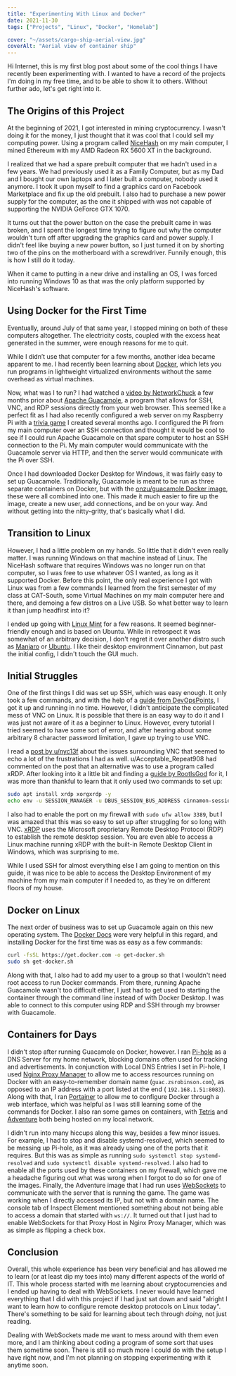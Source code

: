 ```yaml
---
title: "Experimenting With Linux and Docker"
date: 2021-11-30
tags: ["Projects", "Linux", "Docker", "Homelab"]

cover: "~/assets/cargo-ship-aerial-view.jpg"
coverAlt: "Aerial view of container ship"
---
```


Hi Internet, this is my first blog post about some of the cool things I have recently been experimenting with. I wanted to have a record of the projects I'm doing in my free time, and to be able to show it to others. Without further ado, let's get right into it.

## The Origins of this Project

At the beginning of 2021, I got interested in mining cryptocurrency. I wasn't doing it for the money, I just thought that it was cool that I could sell my computing power. Using a program called [NiceHash](https://www.nicehash.com/) on my main computer, I mined Ethereum with my AMD Radeon RX 5600 XT in the background.

I realized that we had a spare prebuilt computer that we hadn't used in a few years. We had previously used it as a Family Computer, but as my Dad and I bought our own laptops and I later built a computer, nobody used it anymore. I took it upon myself to find a graphics card on Facebook Marketplace and fix up the old prebuilt. I also had to purchase a new power supply for the computer, as the one it shipped with was not capable of supporting the NVIDIA GeForce GTX 1070.

It turns out that the power button on the case the prebuilt came in was broken, and I spent the longest time trying to figure out why the computer wouldn't turn off after upgrading the graphics card and power supply. I didn't feel like buying a new power button, so I just turned it on by shorting two of the pins on the motherboard with a screwdriver. Funnily enough, this is how I still do it today.

When it came to putting in a new drive and installing an OS, I was forced into running Windows 10 as that was the only platform supported by NiceHash's software.

## Using Docker for the First Time

Eventually, around July of that same year, I stopped mining on both of these computers altogether. The electricity costs, coupled with the excess heat generated in the summer, were enough reasons for me to quit.

While I didn’t use that computer for a few months, another idea became apparent to me. I had recently been learning about [Docker](https://www.docker.com/), which lets you run programs in lightweight virtualized environments without the same overhead as virtual machines.

Now, what was I to run? I had watched a [video by NetworkChuck](https://youtu.be/gsvS2M5knOw) a few months prior about [Apache Guacamole](https://guacamole.apache.org/), a program that allows for SSH, VNC, and RDP sessions directly from your web browser. This seemed like a perfect fit as I had also recently configured a web server on my Raspberry Pi with a [trivia game](https://github.com/zsrobinson/trivia) I created several months ago. I configured the Pi from my main computer over an SSH connection and thought it would be cool to see if I could run Apache Guacamole on that spare computer to host an SSH connection to the Pi. My main computer would communicate with the Guacamole server via HTTP, and then the server would communicate with the Pi over SSH.

Once I had downloaded Docker Desktop for Windows, it was fairly easy to set up Guacamole. Traditionally, Guacamole is meant to be run as three separate containers on Docker, but with the [onzu/guacamole Docker image](https://hub.docker.com/r/oznu/guacamole), these were all combined into one. This made it much easier to fire up the image, create a new user, add connections, and be on your way. And without getting into the nitty-gritty, that's basically what I did.

## Transition to Linux

However, I had a little problem on my hands. So little that it didn't even really matter. I was running Windows on that machine instead of Linux. The NiceHash software that requires Windows was no longer run on that computer, so I was free to use whatever OS I wanted, as long as it supported Docker. Before this point, the only real experience I got with Linux was from a few commands I learned from the first semester of my class at CAT-South, some Virtual Machines on my main computer here and there, and demoing a few distros on a Live USB. So what better way to learn it than jump headfirst into it?

I ended up going with [Linux Mint](https://linuxmint.com/) for a few reasons. It seemed beginner-friendly enough and is based on Ubuntu. While in retrospect it was somewhat of an arbitrary decision, I don't regret it over another distro such as [Manjaro](https://manjaro.org/) or [Ubuntu](https://ubuntu.com/). I like their desktop environment Cinnamon, but past the initial config, I didn't touch the GUI much.

## Initial Struggles

One of the first things I did was set up SSH, which was easy enough. It only took a few commands, and with the help of a [guide from DevOpsPoints](https://devopspoints.com/linux-mint-accessing-your-system-via-ssh.html), I got it up and running in no time. However, I didn't anticipate the complicated mess of VNC on Linux. It is possible that there is an easy way to do it and I was just not aware of it as a beginner to Linux. However, every tutorial I tried seemed to have some sort of error, and after hearing about some arbitrary 8 character password limitation, I gave up trying to use VNC.

I read a [post by u/nyc13f](https://www.reddit.com/r/sysadmin/comments/q93l6f/why_is_headless_vnc_server_such_a_pain_to_setup/) about the issues surrounding VNC that seemed to echo a lot of the frustrations I had as well. u/Acceptable_Repeat908 had commented on the post that an alternative was to use a program called xRDP. After looking into it a little bit and finding a [guide by RootIsGod](https://www.rootisgod.com/2020/Using-RDP-With-Linux-Mint-20-Cinnamon/) for it, I was more than thankful to learn that it only used two commands to set up:

```bash
sudo apt install xrdp xorgxrdp -y
echo env -u SESSION_MANAGER -u DBUS_SESSION_BUS_ADDRESS cinnamon-session>~/.xsession
```

I also had to enable the port on my firewall with `sudo ufw allow 3389`, but I was amazed that this was so easy to set up after struggling for so long with VNC. [xRDP](http://xrdp.org/) uses the Microsoft proprietary Remote Desktop Protocol (RDP) to establish the remote desktop session. You are even able to access a Linux machine running xRDP with the built-in Remote Desktop Client in Windows, which was surprising to me.

While I used SSH for almost everything else I am going to mention on this guide, it was nice to be able to access the Desktop Environment of my machine from my main computer if I needed to, as they're on different floors of my house.

## Docker on Linux

The next order of business was to set up Guacamole again on this new operating system. The [Docker Docs](https://docs.docker.com/engine/install/debian/) were very helpful in this regard, and installing Docker for the first time was as easy as a few commands:

```bash
curl -fsSL https://get.docker.com -o get-docker.sh
sudo sh get-docker.sh
```

Along with that, I also had to add my user to a group so that I wouldn't need root access to run Docker commands. From there, running Apache Guacamole wasn't too difficult either, I just had to get used to starting the container through the command line instead of with Docker Desktop. I was able to connect to this computer using RDP and SSH through my browser with Guacamole.

## Containers for Days

I didn't stop after running Guacamole on Docker, however. I ran [Pi-hole](https://pi-hole.net/) as a DNS Server for my home network, blocking domains often used for tracking and advertisements. In conjunction with Local DNS Entries I set in Pi-hole, I used [Nginx Proxy Manager](https://nginxproxymanager.com/) to allow me to access resources running on Docker with an easy-to-remember domain name (`guac.zsrobinson.com`), as opposed to an IP address with a port listed at the end ( `192.168.1.51:8083`). Along with that, I ran [Portainer](https://www.portainer.io/) to allow me to configure Docker through a web interface, which was helpful as I was still learning some of the commands for Docker. I also ran some games on containers, with [Tetris](https://github.com/bsord/tetris) and [Adventure](https://github.com/ianblenke/docker-adventure) both being hosted on my local network.

I didn't run into many hiccups along this way, besides a few minor issues. For example, I had to stop and disable systemd-resolved, which seemed to be messing up Pi-hole, as it was already using one of the ports that it requires. But this was as simple as running `sudo systemctl stop systemd-resolved` and `sudo systemctl disable systemd-resolved`. I also had to enable all the ports used by these containers on my firewall, which gave me a headache figuring out what was wrong when I forgot to do so for one of the images. Finally, the Adventure image that I had run uses [WebSockets](https://en.wikipedia.org/wiki/WebSocket) to communicate with the server that is running the game. The game was working when I directly accessed its IP, but not with a domain name. The console tab of Inspect Element mentioned something about not being able to access a domain that started with `ws://`. It turned out that I just had to enable WebSockets for that Proxy Host in Nginx Proxy Manager, which was as simple as flipping a check box.

## Conclusion

Overall, this whole experience has been very beneficial and has allowed me to learn (or at least dip my toes into) many different aspects of the world of IT. This whole process started with me learning about cryptocurrencies and I ended up having to deal with WebSockets. I never would have learned everything that I did with this project if I had just sat down and said "alright I want to learn how to configure remote desktop protocols on Linux today". There's something to be said for learning about tech through _doing_, not just reading.

Dealing with WebSockets made me want to mess around with them even more, and I am thinking about coding a program of some sort that uses them sometime soon. There is still so much more I could do with the setup I have right now, and I'm not planning on stopping experimenting with it anytime soon.
